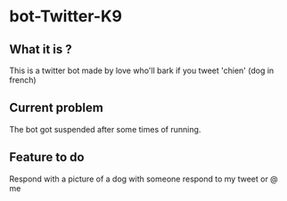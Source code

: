 # bot-Twitter-K9

## What it is ? 
This is a twitter bot made by love who'll bark if you tweet 'chien' (dog in french)

## Current problem
The bot got suspended after some times of running.

## Feature to do 
Respond with a picture of a dog with someone respond to my tweet or @ me

